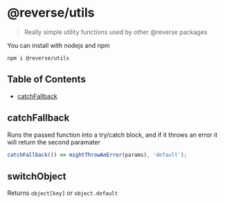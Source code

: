 # @reverse/utils
> Really simple utility functions used by other @reverse packages

You can install with nodejs and npm
```
npm i @reverse/utils
```

## Table of Contents
- [catchFallback](#catchFallback)

## catchFallback
Runs the passed function into a try/catch block, and if it throws an error it will return the second paramater

```js
catchFallback(() => mightThrowAnError(params), 'default');
```

## switchObject
Returns `object[key]` or `object.default`
